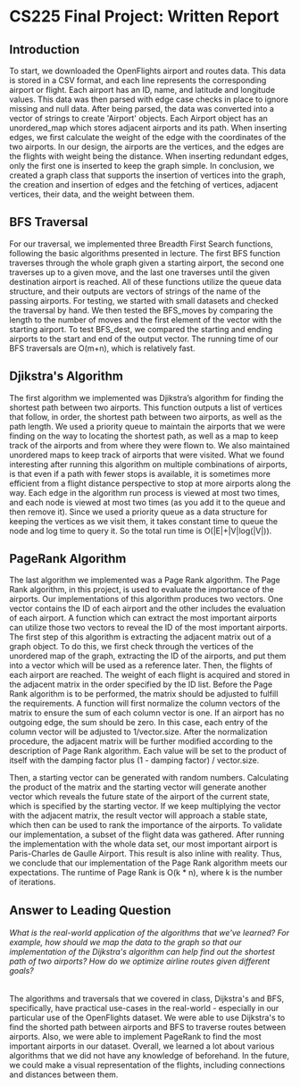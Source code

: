 # CS225 Final Project: Written Report 

## Introduction
To start, we downloaded the OpenFlights airport and routes data. This data is stored in a CSV format, and each line represents the corresponding airport or flight. Each airport has an ID, name, and latitude and longitude values. This data was then parsed with edge case checks in place to ignore missing and null data. After being parsed, the data was converted into a vector of strings to create 'Airport' objects. Each Airport object has an unordered_map which stores adjacent airports and its path. When inserting edges, we first calculate the weight of the edge with the coordinates of the two airports. In our design, the airports are the vertices, and the edges are the flights with weight being the distance. When inserting redundant edges, only the first one is inserted to keep the graph simple. In conclusion, we created a graph class that supports the insertion of vertices into the graph, the creation and insertion of edges and the fetching of vertices, adjacent vertices, their data, and the weight between them.

## BFS Traversal 
For our traversal, we implemented three Breadth First Search functions, following the
basic algorithms presented in lecture. The first BFS function traverses through the whole graph
given a starting airport, the second one traverses up to a given move, and the last one traverses
until the given destination airport is reached. All of these functions utilize the queue data
structure, and their outputs are vectors of strings of the name of the passing airports. For testing,
we started with small datasets and checked the traversal by hand. We then tested the BFS_moves
by comparing the length to the number of moves and the first element of the vector with the
starting airport. To test BFS_dest, we compared the starting and ending airports to the start and
end of the output vector. The running time of our BFS traversals are O(m+n), which is relatively
fast.

## Djikstra's Algorithm
The first algorithm we implemented was Djikstra’s algorithm for finding the shortest path
between two airports. This function outputs a list of vertices that follow, in order, the shortest
path between two airports, as well as the path length. We used a priority queue to maintain the
airports that we were finding on the way to locating the shortest path, as well as a map to keep
track of the airports and from where they were flown to. We also maintained unordered maps to
keep track of airports that were visited. What we found interesting after running this algorithm
on multiple combinations of airports, is that even if a path with fewer stops is available, it is
sometimes more efficient from a flight distance perspective to stop at more airports along the
way. Each edge in the algorithm run process is viewed at most two times, and each node is
viewed at most two times (as you add it to the queue and then remove it). Since we used a
priority queue as a data structure for keeping the vertices as we visit them, it takes constant time
to queue the node and log time to query it. So the total run time is O(|E|+|V|log(|V|)).

## PageRank Algorithm
The last algorithm we implemented was a Page Rank algorithm. The Page Rank algorithm, in
this project, is used to evaluate the importance of the airports. Our implementations of this
algorithm produces two vectors. One vector contains the ID of each airport and the other includes
the evaluation of each airport. A function which can extract the most important airports can
utilize those two vectors to reveal the ID of the most important airports. The first step of this
algorithm is extracting the adjacent matrix out of a graph object. To do this, we first check
through the vertices of the unordered map of the graph, extracting the ID of the airports, and put
them into a vector which will be used as a reference later. Then, the flights of each airport are
reached. The weight of each flight is acquired and stored in the adjacent matrix in the order
specified by the ID list. Before the Page Rank algorithm is to be performed, the matrix should be
adjusted to fulfill the requirements. A function will first normalize the column vectors of the
matrix to ensure the sum of each column vector is one. If an airport has no outgoing edge, the
sum should be zero. In this case, each entry of the column vector will be adjusted to
1/vector.size. After the normalization procedure, the adjacent matrix will be further modified
according to the description of Page Rank algorithm. Each value will be set to the product of
itself with the damping factor plus (1 - damping factor) / vector.size.

Then, a starting vector can be generated with random numbers. Calculating the product of
the matrix and the starting vector will generate another vector which reveals the future state of
the airport of the current state, which is specified by the starting vector. If we keep multiplying the
vector with the adjacent matrix, the result vector will approach a stable state,
which then can be used to rank the importance of the airports.
To validate our implementation, a subset of the flight data was
gathered. After running the implementation
with the whole data set, our most important airport is Paris-Charles de Gaulle Airport. This result is also inline with reality. Thus, we conclude that our implementation of the Page Rank algorithm meets our expectations. The runtime of Page Rank is O(k * n), where k is the number of iterations.

## Answer to Leading Question 
###### What is the real-world application of the algorithms that we've learned? For example, how should we map the data to the graph so that our implementation of the Dijkstra's algorithm can help find out the shortest path of two airports? How do we optimize airline routes given different goals?
The algorithms and traversals that we covered in class, Dijkstra's and BFS, specifically, have practical use-cases in the real-world - especially in our particular use of the OpenFlights dataset. We were able to use Dijkstra's to find the shorted path between airports and BFS to traverse routes between airports. Also, we were able to implement PageRank to find the most important airports in our dataset. Overall, we learned a lot about various algorithms that we did not have any knowledge of beforehand. In the future, we could make a visual representation of the flights, including connections and distances between them.

